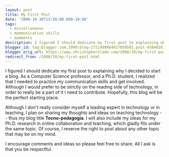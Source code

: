 ```yaml
---
layout: post
title: My First Post
date: '2008-10-30T13:58:00.000-10:00'
tags: 
  - miscellaneous 
  - mommunication skills 
  - momments
description: I figured I should dedicate my first post to explaining why I decided to start a blog.  As a Computer Science professor, and a PhD student, I realized that I needed to practice my communication skills and get involved.  Although I would prefer to be strictly on the reading side of technology, in order to really be a part of it I need to contribute.  Hopefully, this blog will be the perfect starting place.
blogger_id: tag:blogger.com,1999:blog-2721499664417059501.post-4584026158115820046
blogger_orig_url: https://www.christopherslade.com/2008/10/my-first-post.html
redirect_from: /2008/10/my-first-post.html
---
```



I figured I should dedicate my first post to explaining why I decided to start a blog.  As a Computer Science professor, and a Ph.D. student, I realized that I needed to practice my communication skills and get involved.  Although I would prefer to be strictly on the reading side of technology, in order to really be a part of it I need to contribute.  Hopefully, this blog will be the perfect starting place.

Although I don't really consider myself a leading expert in technology or in teaching, I plan on sharing my thoughts and ideas on teaching technology -- thus my blog title **Tecno-pedagogia**.  I will also include my ideas for my Ph.D. research in online collaboration and teaching, which gladly fits under the same topic.  Of course, I reserve the right to post about any other topic that may be on my mind.

I encourage comments and ideas so please feel free to share.  All I ask is that you be respectful.